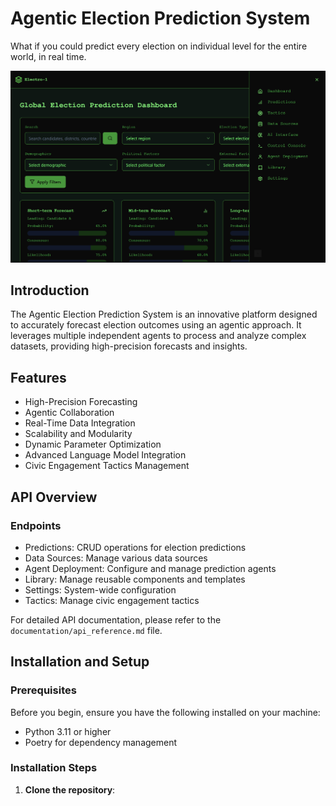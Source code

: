 # Agentic Election Prediction System
What if you could predict every election on individual level for the entire world, in real time.

[![Agentic Election Prediction System](./assets/image.png)](https://electo1-js.gptengineer.run/)


## Introduction

The Agentic Election Prediction System is an innovative platform designed to accurately forecast election outcomes using an agentic approach. It leverages multiple independent agents to process and analyze complex datasets, providing high-precision forecasts and insights.

## Features

- High-Precision Forecasting
- Agentic Collaboration
- Real-Time Data Integration
- Scalability and Modularity
- Dynamic Parameter Optimization
- Advanced Language Model Integration
- Civic Engagement Tactics Management

## API Overview

### Endpoints

- Predictions: CRUD operations for election predictions
- Data Sources: Manage various data sources
- Agent Deployment: Configure and manage prediction agents
- Library: Manage reusable components and templates
- Settings: System-wide configuration
- Tactics: Manage civic engagement tactics

For detailed API documentation, please refer to the `documentation/api_reference.md` file.

## Installation and Setup

### Prerequisites

Before you begin, ensure you have the following installed on your machine:
- Python 3.11 or higher
- Poetry for dependency management

### Installation Steps

1. **Clone the repository**:
   
